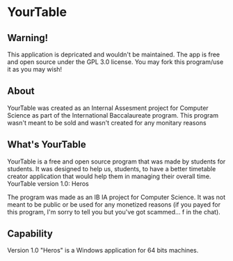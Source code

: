 # YourTable
## Warning!
This application is depricated and wouldn't be maintained. The app is free and open source under the GPL 3.0 license. You may fork this program/use it as you may wish!

## About
YourTable was created as an Internal Assesment project for Computer Science as part of the International Baccalaureate program. This program wasn't meant to be sold and wasn't created for any monitary reasons

## What's YourTable
YourTable is a free and open source program that was made by students for students.
It was designed to help us, students, to have a better timetable
creator application that would help them in managing their overall time.
YourTable version 1.0: Heros

The program was made as an IB IA project for Computer Science. It was not
meant to be public or be used for any monetized reasons (if you payed for this
program, I'm sorry to tell you but you've got scammed... f in the chat).


## Capability
Version 1.0 "Heros" is a Windows application for 64 bits machines.
